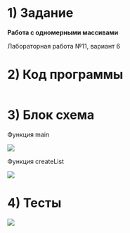 # 1) Задание
**Работа с одномерными массивами** 

Лабораторная работа №11, вариант 6


# 2) Код программы

```cpp

```

# 3) Блок схема

Функция main

<image src ="https://github.com/Yagirsk/Labs_PSTU_2023/blob/main/SEM2/LABS/11_ZEL/tuda-syuda-spisok/images/tss-main.drawio.png">

Функция createList

<image src ="https://github.com/Yagirsk/Labs_PSTU_2023/blob/main/SEM2/LABS/11_ZEL/tuda-syuda-spisok/images/tss-create.drawio.png">

# 4) Тесты

<image src ="test1_lab4.png">



